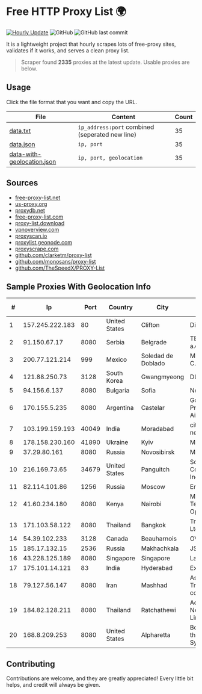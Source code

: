 
# Free HTTP Proxy List 🌍

[![Hourly Update](https://github.com/mertguvencli/http-proxy-list/actions/workflows/main.yml/badge.svg?branch=main)](https://github.com/mertguvencli/http-proxy-list/actions/workflows/main.yml)
![GitHub](https://img.shields.io/github/license/mertguvencli/http-proxy-list)
![GitHub last commit](https://img.shields.io/github/last-commit/mertguvencli/http-proxy-list)

It is a lightweight project that hourly scrapes lots of free-proxy sites, validates if it works, and serves a clean proxy list.


> Scraper found **2335** proxies at the latest update. Usable proxies are below.

## Usage

Click the file format that you want and copy the URL.


|File|Content|Count|
|----|-------|-----|
|[data.txt](https://raw.githubusercontent.com/mertguvencli/http-proxy-list/main/proxy-list/data.txt)|`ip_address:port` combined (seperated new line)|35|
|[data.json](https://raw.githubusercontent.com/mertguvencli/http-proxy-list/main/proxy-list/data.json)|`ip, port`|35|
|[data-with-geolocation.json](https://raw.githubusercontent.com/mertguvencli/http-proxy-list/main/proxy-list/data-with-geolocation.json)|`ip, port, geolocation`|35|

## Sources

* [free-proxy-list.net](https://free-proxy-list.net)
* [us-proxy.org](https://www.us-proxy.org)
* [proxydb.net](http://proxydb.net)
* [free-proxy-list.com](https://free-proxy-list.com/?page=&port=&type%5B%5D=http&type%5B%5D=https&up_time=0&search=Search)
* [proxy-list.download](https://www.proxy-list.download/HTTP)
* [vpnoverview.com](https://vpnoverview.com/privacy/anonymous-browsing/free-proxy-servers)
* [proxyscan.io](https://www.proxyscan.io)
* [proxylist.geonode.com](https://proxylist.geonode.com/api/proxy-list?limit=300&page=1&sort_by=lastChecked&sort_type=desc&protocols=http,https)
* [proxyscrape.com](https://api.proxyscrape.com/v2/?request=displayproxies&protocol=http&timeout=10000&country=all&ssl=all&anonymity=all)
* [github.com/clarketm/proxy-list](https://raw.githubusercontent.com/clarketm/proxy-list/master/proxy-list-raw.txt)
* [github.com/monosans/proxy-list](https://raw.githubusercontent.com/monosans/proxy-list/main/proxies/http.txt)
* [github.com/TheSpeedX/PROXY-List](https://raw.githubusercontent.com/TheSpeedX/PROXY-List/master/http.txt)


## Sample Proxies With Geolocation Info

|#|Ip|Port|Country|City|Internet Service Provider|
|-|--|----|-------|----|-------------------------|
|1|157.245.222.183|80|United States|Clifton|DigitalOcean, LLC|
|2|91.150.67.17|8080|Serbia|Belgrade|TELEKOM SRBIJA a.d.|
|3|200.77.121.214|999|Mexico|Soledad de Doblado|Mega Cable, S.A. de C.V.|
|4|121.88.250.73|3128|South Korea|Gwangmyeong|DLIVE|
|5|94.156.6.137|8080|Bulgaria|Sofia|Neterra - NET1|
|6|170.155.5.235|8080|Argentina|Castelar|Gobernacion de la Provincia de Buenos Aires|
|7|103.199.159.193|40049|India|Moradabad|city broadband network pvt.ltd|
|8|178.158.230.160|41890|Ukraine|Kyiv|Maximum-Net LLC|
|9|37.29.80.161|8080|Russia|Novosibirsk|MEGAFONSIB|
|10|216.169.73.65|34679|United States|Panguitch|South Central Communications, Inc.|
|11|82.114.101.86|1256|Russia|Moscow|Enforta-MSK|
|12|41.60.234.180|8080|Kenya|Nairobi|Maintainer Liquid Telecommunications Operations Limited|
|13|171.103.58.122|8080|Thailand|Bangkok|True Internet Co., Ltd.|
|14|54.39.102.233|3128|Canada|Beauharnois|OVH SAS|
|15|185.17.132.15|2536|Russia|Makhachkala|JSC Elektrosvyaz|
|16|43.228.125.189|8080|Singapore|Singapore|Layerstack Limited|
|17|175.101.14.121|83|India|Hyderabad|ExcellMedia Pvt Ltd|
|18|79.127.56.147|8080|Iran|Mashhad|Asiatech Data Transmission company|
|19|184.82.128.211|8080|Thailand|Ratchathewi|Advanced Wireless Network Company Limited|
|20|168.8.209.253|8080|United States|Alpharetta|Board of Regents of the University System of Georgia|



## Contributing

Contributions are welcome, and they are greatly appreciated! Every
little bit helps, and credit will always be given.

